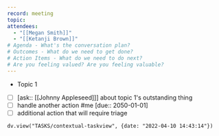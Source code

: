 ```yaml
---
record: meeting
topic: 
attendees: 
  - "[[Megan Smith]]"
  - "[[Ketanji Brown]]"
# Agenda - What's the conversation plan?
# Outcomes - What do we need to get done?
# Action Items - What do we need to do next?
# Are you feeling valued? Are you feeling valuable?
---
```

* Topic 1 
- [ ] [ask:: [[Johnny Appleseed]]] about topic 1's outstanding thing
- [ ] handle another action #me [due:: 2050-01-01]
- [ ] additional action that will require triage

```dataviewjs
dv.view("TASKS/contextual-taskview", {date: "2022-04-10 14:43:14"})
```